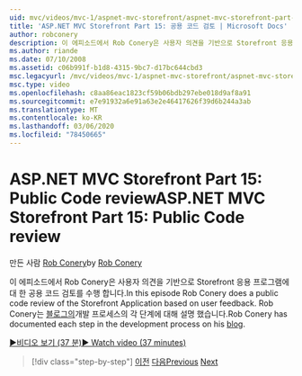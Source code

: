 ```yaml
---
uid: mvc/videos/mvc-1/aspnet-mvc-storefront/aspnet-mvc-storefront-part-15-public-code-review
title: 'ASP.NET MVC Storefront Part 15: 공용 코드 검토 | Microsoft Docs'
author: robconery
description: 이 에피소드에서 Rob Conery은 사용자 의견을 기반으로 Storefront 응용 프로그램에 대 한 공용 코드 검토를 수행 합니다. Rob Conery는 개발의 각 단계를 문서화 했습니다.
ms.author: riande
ms.date: 07/10/2008
ms.assetid: c06b991f-b1d8-4315-9bc7-d17bc644cbd3
msc.legacyurl: /mvc/videos/mvc-1/aspnet-mvc-storefront/aspnet-mvc-storefront-part-15-public-code-review
msc.type: video
ms.openlocfilehash: c8aa86eac1823cf59b06bdb297ebe018d9af8a91
ms.sourcegitcommit: e7e91932a6e91a63e2e46417626f39d6b244a3ab
ms.translationtype: MT
ms.contentlocale: ko-KR
ms.lasthandoff: 03/06/2020
ms.locfileid: "78450665"
---
```

# <a name="aspnet-mvc-storefront-part-15-public-code-review"></a><span data-ttu-id="53384-104">ASP.NET MVC Storefront Part 15: Public Code review</span><span class="sxs-lookup"><span data-stu-id="53384-104">ASP.NET MVC Storefront Part 15: Public Code review</span></span>

<span data-ttu-id="53384-105">만든 사람 [Rob Conery](https://github.com/robconery)</span><span class="sxs-lookup"><span data-stu-id="53384-105">by [Rob Conery](https://github.com/robconery)</span></span>

<span data-ttu-id="53384-106">이 에피소드에서 Rob Conery은 사용자 의견을 기반으로 Storefront 응용 프로그램에 대 한 공용 코드 검토를 수행 합니다.</span><span class="sxs-lookup"><span data-stu-id="53384-106">In this episode Rob Conery does a public code review of the Storefront Application based on user feedback.</span></span> <span data-ttu-id="53384-107">Rob Conery는 [블로그의](http://blog.wekeroad.com/mvc-storefront/mvcstore-part-15/)개발 프로세스의 각 단계에 대해 설명 했습니다.</span><span class="sxs-lookup"><span data-stu-id="53384-107">Rob Conery has documented each step in the development process on his [blog](http://blog.wekeroad.com/mvc-storefront/mvcstore-part-15/).</span></span>

[<span data-ttu-id="53384-108">&#9654;비디오 보기 (37 분)</span><span class="sxs-lookup"><span data-stu-id="53384-108">&#9654; Watch video (37 minutes)</span></span>](https://channel9.msdn.com/Blogs/ASP-NET-Site-Videos/aspnet-mvc-storefront-part-15-public-code-review)

> [!div class="step-by-step"]
> <span data-ttu-id="53384-109">[이전](aspnet-mvc-storefront-part-14-rich-client-interaction.md)
> [다음](aspnet-mvc-storefront-part-16-membership-redo-with-openid.md)</span><span class="sxs-lookup"><span data-stu-id="53384-109">[Previous](aspnet-mvc-storefront-part-14-rich-client-interaction.md)
[Next](aspnet-mvc-storefront-part-16-membership-redo-with-openid.md)</span></span>
